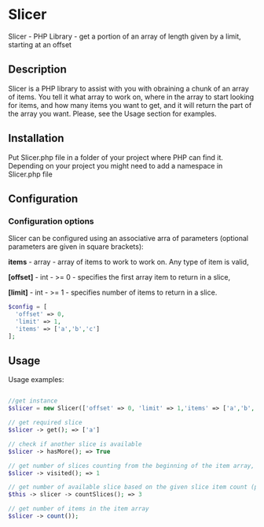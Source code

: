 # Slicer

  Slicer - PHP Library 
    - get a portion of an array of length given by a limit, starting at an offset

## Description
  Slicer is a PHP library to assist with you with obraining a chunk of an array of items. 
  You tell it what array to work on, where in the array to start looking for items, and how many items
  you want to get, and it will return the part of the array you want. Please, see the Usage section for examples.

## Installation
  Put Slicer.php file in a folder of your project where PHP can find it. Depending on your project
  you might need to add a namespace in Slicer.php file

## Configuration

### Configuration options
Slicer can be configured using an associative arra of parameters (optional parameters are given in square brackets): 

**items** - array - array of items to work to work on. Any type of item is valid, 

**[offset]** - int - >= 0 - specifies the first array item to return in a slice,

**[limit]** - int - >= 1 - specifies number of items to return in a slice.
  

```php
$config = [
  'offset' => 0, 
  'limit' => 1,
  'items' => ['a','b','c']
];
```

## Usage
Usage examples:

```php

//get instance
$slicer = new Slicer(['offset' => 0, 'limit' => 1,'items' => ['a','b','c']]);

// get required slice
$slicer -> get(); => ['a']

// check if another slice is available
$slicer -> hasMore(); => True

// get number of slices counting from the beginning of the item array, current slice included 
$slicer -> visited(); => 1

// get number of available slice based on the given slice item count (provided as $limit)
$this -> slicer -> countSlices(); => 3

// get number of items in the item array
$slicer -> count()); 

```

